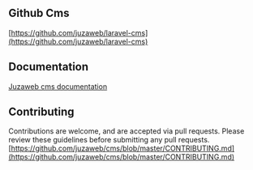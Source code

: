 ## Github Cms
[https://github.com/juzaweb/laravel-cms](https://github.com/juzaweb/laravel-cms)

## Documentation
[Juzaweb cms documentation](https://juzaweb.com/cms)

## Contributing
Contributions are welcome, and are accepted via pull requests. Please review these guidelines before submitting any pull requests.
[https://github.com/juzaweb/cms/blob/master/CONTRIBUTING.md](https://github.com/juzaweb/cms/blob/master/CONTRIBUTING.md)